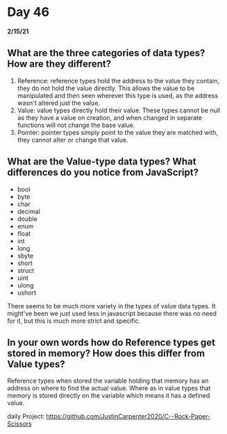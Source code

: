 # Day 46
__2/15/21__

## What are the three categories of data types? How are they different?
1. Reference: reference types hold the address to the value they contain, they do not hold the value directly. This allows the value to be manipulated and then seen wherever this type is used, as the address wasn't altered just the value. 
2. Value: value types directly hold their value. These types cannot be null as they have a value on creation, and when changed in separate functions will not change the base value. 
3. Pointer: pointer types simply point to the value they are matched with, they cannot alter or change that value. 
## What are the Value-type data types? What differences do you notice from JavaScript?
<ul>
<li>bool
 <li>byte
 <li>char
 <li>decimal
 <li>double
 <li>enum
 <li>float
 <li>int
 <li>long
 <li>sbyte
 <li>short
 <li>struct
 <li>uint
 <li>ulong
 <li>ushort
 </ul>
 There seems to be much more variety in the types of value data types. It might've been we just used less in javascript because there was no need for it, but this is much more strict and specific.

## In your own words how do Reference types get stored in memory? How does this differ from Value types?
Reference types when stored the variable holding that memory has an address on where to find the actual value. Where as in value types that memory is stored directly on the variable which means it has a defined value.


daily Project:
https://github.com/JustinCarpenter2020/C--Rock-Paper-Scissors
